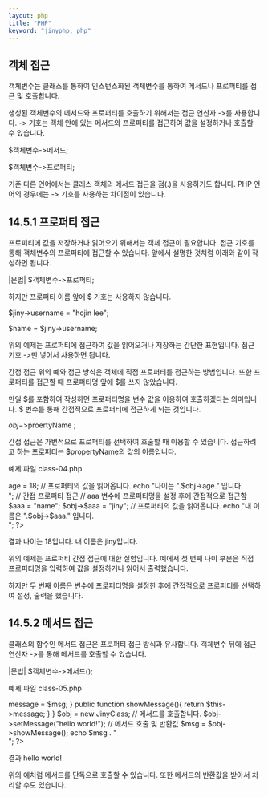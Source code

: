 ```yaml
---
layout: php
title: "PHP"
keyword: "jinyphp, php"
---
```


## 객체 접근

객체변수는 클래스를 통하여 인스턴스화된 객체변수를 통하여 메서드나 프로퍼티를 접근 및 호출합니다.

생성된 객체변수의 메서드와 프로퍼티를 호출하기 위해서는 접근 연산자 ->를 사용합니다. -> 기호는 객체 안에 있는 메서드와 프로퍼티를 접근하여 값을 설정하거나 호출할 수 있습니다.

$객체변수->메서드;

$객체변수->프로퍼티;

기존 다른 언어에서는 클래스 객체의 메서드 접근을 점(.)을 사용하기도 합니다. PHP 언어의 경우에는 -> 기호를 사용하는 차이점이 있습니다.


## 14.5.1 프로퍼티 접근
프로퍼티에 값을 저장하거나 읽어오기 위해서는 객체 접근이 필요합니다. 접근 기호를 통해 객체변수의 프로퍼티에 접근할 수 있습니다. 앞에서 설명한 것처럼 아래와 같이 작성하면 됩니다.

|문법|
$객체변수->프로퍼티;

하지만 프로퍼티 이름 앞에 $ 기호는 사용하지 않습니다.

$jiny->username = "hojin lee";

$name = $jiny->username;

위의 예제는 프로퍼티에 접근하여 값을 읽어오거나 저장하는 간단한 표현입니다. 접근 기호 ->만 넣어서 사용하면 됩니다.

간접 접근
위의 예와 접근 방식은 객체에 직접 프로퍼티를 접근하는 방법입니다. 또한 프로퍼티를 접근할 때 프로퍼티명 앞에 $를 쓰지 않았습니다. 

만일 $를 포함하여 작성하면 프로퍼티명을 변수 값을 이용하여 호출하겠다는 의미입니다. $ 변수를 통해 간접적으로 프로퍼티에 접근하게 되는 것입니다.

$obj->$proertyName ;

간접 접근은 가변적으로 프로퍼티를 선택하여 호출할 때 이용할 수 있습니다. 접근하려고 하는 프로퍼티는 $propertyName의 값의 이름입니다.

 
예제 파일 class-04.php
<?php
	class JinyClass
	{
		public $age;
		public $name;
	}

	$obj = new JinyClass;
	
	// 프로퍼티에 값을 저장
	$obj->age = 18;

	// 프로퍼티의 값을 읽어옵니다.
	echo "나이는 ".$obj->age." 입니다.<br>";

	// 간접 프로퍼티 접근
	// aaa 변수에 프로퍼티명을 설정 후에 간접적으로 접근함
	$aaa = "name";
	$obj->$aaa = "jiny";

	// 프로퍼티의 값을 읽어옵니다.
	echo "내 이름은 ".$obj->$aaa." 입니다.<br>";

?>

결과
나이는 18입니다.
내 이름은 jiny입니다.

위의 예제는 프로퍼티 간접 접근에 대한 실험입니다. 예에서 첫 번째 나이 부분은 직접 프로퍼티명을 입력하여 값을 설정하거나 읽어서 출력했습니다.

하지만 두 번째 이름은 변수에 프로퍼티명을 설정한 후에 간접적으로 프로퍼티를 선택하여 설정, 출력을 했습니다.


## 14.5.2 메서드 접근
클래스의 함수인 메서드 접근은 프로퍼티 접근 방식과 유사합니다. 객체변수 뒤에 접근 연산자 ->를 통해 메서드를 호출할 수 있습니다.

|문법|
$객체변수->메서드();

예제 파일 class-05.php
<?php
	class JinyClass
	{
		public $message;

		public function setMessage($msg){
			$this->message = $msg;
		}

		public function showMessage(){
			return $this->message;
		}

	}

	$obj = new JinyClass;

	// 메서드를 호출합니다.
	$obj->setMessage("hello world!");

	// 메서드 호출 및 반환값
	$msg = $obj->showMessage();
	echo $msg . "<br>";

?>

결과
hello world!

위의 예처럼 메서드를 단독으로 호출할 수 있습니다. 또한 메서드의 반환값을 받아서 처리할 수도 있습니다.
